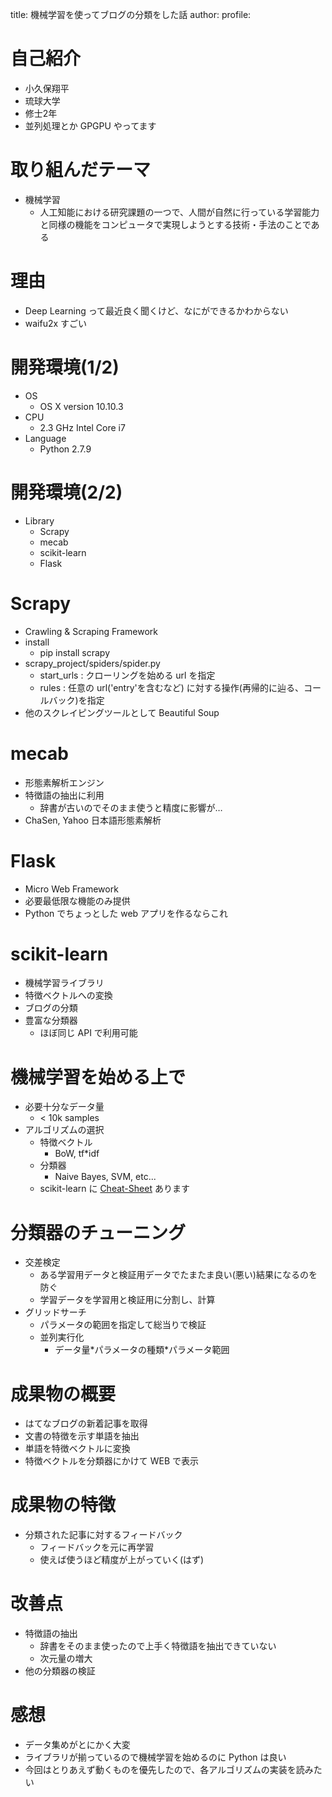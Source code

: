 title: 機械学習を使ってブログの分類をした話
author:
profile: 

# 自己紹介
* 小久保翔平
* 琉球大学
* 修士2年
* 並列処理とか GPGPU やってます

# 取り組んだテーマ
* 機械学習
  * 人工知能における研究課題の一つで、人間が自然に行っている学習能力と同様の機能をコンピュータで実現しようとする技術・手法のことである

# 理由
* Deep Learning って最近良く聞くけど、なにができるかわからない
* waifu2x すごい

# 開発環境(1/2)
* OS
  * OS X version 10.10.3
* CPU
  * 2.3 GHz Intel Core i7
* Language
  * Python 2.7.9

# 開発環境(2/2)
* Library
  * Scrapy
  * mecab
  * scikit-learn
  * Flask

# Scrapy
* Crawling & Scraping Framework
* install
  * pip install scrapy
* scrapy_project/spiders/spider.py
  * start_urls : クローリングを始める url を指定
  * rules : 任意の url('entry'を含むなど) に対する操作(再帰的に辿る、コールバック)を指定
* 他のスクレイピングツールとして Beautiful Soup 

# mecab
* 形態素解析エンジン
* 特徴語の抽出に利用
  * 辞書が古いのでそのまま使うと精度に影響が…
* ChaSen, Yahoo 日本語形態素解析

# Flask
* Micro Web Framework
* 必要最低限な機能のみ提供
* Python でちょっとした web アプリを作るならこれ

# scikit-learn
* 機械学習ライブラリ
* 特徴ベクトルへの変換
* ブログの分類
* 豊富な分類器
  * ほぼ同じ API で利用可能

# 機械学習を始める上で
* 必要十分なデータ量
  * < 10k samples
* アルゴリズムの選択
  * 特徴ベクトル
    * BoW, tf*idf
  * 分類器
    * Naive Bayes, SVM, etc...
  * scikit-learn に [Cheat-Sheet](http://scikit-learn.org/stable/tutorial/machine_learning_map/index.html) あります

# 分類器のチューニング
* 交差検定
  * ある学習用データと検証用データでたまたま良い(悪い)結果になるのを防ぐ
  * 学習データを学習用と検証用に分割し、計算
* グリッドサーチ
  * パラメータの範囲を指定して総当りで検証
  * 並列実行化
    * データ量\*パラメータの種類\*パラメータ範囲

# 成果物の概要
* はてなブログの新着記事を取得
* 文書の特徴を示す単語を抽出
* 単語を特徴ベクトルに変換
* 特徴ベクトルを分類器にかけて WEB で表示

# 成果物の特徴
* 分類された記事に対するフィードバック
  * フィードバックを元に再学習
  * 使えば使うほど精度が上がっていく(はず)

# 改善点
* 特徴語の抽出
  * 辞書をそのまま使ったので上手く特徴語を抽出できていない
  * 次元量の増大
* 他の分類器の検証

# 感想
* データ集めがとにかく大変
* ライブラリが揃っているので機械学習を始めるのに Python は良い
* 今回はとりあえず動くものを優先したので、各アルゴリズムの実装を読みたい